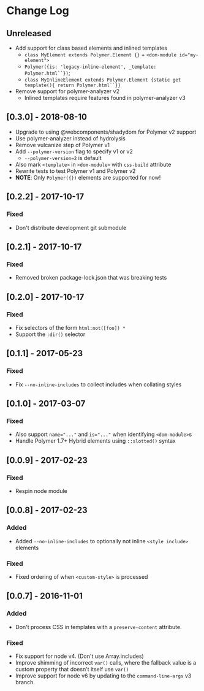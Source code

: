 # Change Log

## Unreleased
* Add support for class based elements and inlined templates
  * `class MyElement extends Polymer.Element {}` + `<dom-module id="my-element">`
  * ```Polymer({is: 'legacy-inline-element', _template: Polymer.html``})```;
  * ```class MyInlineElement extends Polymer.Element {static get template(){ return Polymer.html``}}```
* Remove support for polymer-analyzer v2
  * Inlined templates require features found in polymer-analyzer v3

## [0.3.0] - 2018-08-10
* Upgrade to using @webcomponents/shadydom for Polymer v2 support
* Use polymer-analyzer instead of hydrolysis
* Remove vulcanize step of Polymer v1
* Add `--polymer-version` flag to specify v1 or v2
  * `--polymer-version=2` is default
* Also mark `<template>` in `<dom-module>` with `css-build` attribute
* Rewrite tests to test Polymer v1 and Polymer v2
* **NOTE**: Only `Polymer({})` elements are supported for now!

## [0.2.2] - 2017-10-17
### Fixed
* Don't distribute development git submodule

## [0.2.1] - 2017-10-17
### Fixed
* Removed broken package-lock.json that was breaking tests

## [0.2.0] - 2017-10-17
### Fixed
* Fix selectors of the form `html:not([foo]) *`
* Support the `:dir()` selector

## [0.1.1] - 2017-05-23
### Fixed
* Fix `--no-inline-includes` to collect includes when collating styles

## [0.1.0] - 2017-03-07
### Fixed
* Also support `name="..."` and `is="..."` when identifying `<dom-module>`s
* Handle Polymer 1.7+ Hybrid elements using `::slotted()` syntax

## [0.0.9] - 2017-02-23
### Fixed
* Respin node module

## [0.0.8] - 2017-02-23
### Added
* Added `--no-inline-includes` to optionally not inline `<style include>` elements

### Fixed
* Fixed ordering of when `<custom-style>` is processed

## [0.0.7] - 2016-11-01

### Added
* Don't process CSS in templates with a `preserve-content` attribute.

### Fixed
* Fix support for node v4. (Don't use Array.includes)
* Improve shimming of incorrect `var()` calls, where the fallback value is a custom property that doesn't itself use `var()`
* Improve support for node v6 by updating to the `command-line-args` v3 branch.

